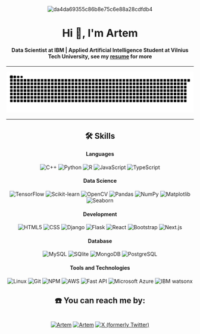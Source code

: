   <div align="center">
    

![da4da69355c86b8e75c6e88a28cdfdb4](https://github.com/user-attachments/assets/cae9e5e3-48ee-4a2d-be64-71649e42adcf)




<h1 align="center" class="animated-text">Hi 👋, I'm Artem</h1>


<h4 align="center">Data Scientist at IBM | Applied Artificial Intelligence Student at Vilnius Tech University, see my <a href="https://krialm.github.io/Profile/assets/CV.pdf" target="_blank">resume</a> for more</h4>
</div>
<hr>

  ![snake gif](https://github.com/krialm/krialm/blob/output/github-snake-dark.svg)

  <hr>

<div align='center'>
  <h2 id="️-skills">🛠️ Skills</h2>

  <h4 id="languages">Languages</h4>
  <p>
    <img src="https://img.shields.io/badge/-C++-05122A?style=flat&amp;logo=C%2B%2B&amp;logoColor=00599C" alt="C++" width="75" height="28">
    <img src="https://img.shields.io/badge/-Python-05122A?style=flat&amp;logo=python" alt="Python" width="75" height="28">
    <img src="https://img.shields.io/badge/R-276DC3?style=flat&amp;logo=r&amp;logoColor=blue&amp;color=0B2C4A" alt="R" width="75" height="28">
    <img src="https://shields.io/badge/JavaScript-F7DF1E?logo=JavaScript&logoColor=000&style=flat&amp;" alt="JavaScript" width="75" height="28">
    <img src="https://shields.io/badge/TypeScript-3178C6?logo=TypeScript&logoColor=FFF&style=flat" alt="TypeScript" width="75" height="28">
  </p>

  <h4 id="development">Data Science</h4>
  <p>
    <img src="https://img.shields.io/badge/TensorFlow-FF6F00?style=flat&logo=tensorflow&logoColor=white" alt="TensorFlow" width="75" height="28">
    <img src="https://img.shields.io/badge/scikit_learn-F7931E?style=flat&logo=scikitlearn&logoColor=white" alt="Scikit-learn" width="75" height="28">
    <img src="https://img.shields.io/badge/OpenCV-5C3EE8?style=flat&logo=opencv&logoColor=white" alt="OpenCV" width="75" height="28">
    <img src="https://img.shields.io/badge/Pandas-2C2D72?style=flat&logo=pandas&logoColor=white" alt="Pandas" width="75" height="28">
    <img src="https://img.shields.io/badge/NumPy-777BB4?style=flat&logo=numpy&logoColor=white" alt="NumPy" width="75" height="28">
    <img src="https://img.shields.io/badge/Matplotlib-11557C?style=flat&logo=matplotlib&logoColor=white" alt="Matplotlib" width="75" height="28">
    <img src="https://img.shields.io/badge/Seaborn-005F6A?style=flat&logo=seaborn&logoColor=white" alt="Seaborn" width="75" height="28">
  </p>

  <h4 id="development">Development</h4>
  <p>
    <img src="https://img.shields.io/badge/HTML5-E34F26?style=flat&logo=html5&logoColor=white" alt="HTML5" width="75" height="28">
    <img src="https://img.shields.io/badge/CSS-1572B6?style=flat&logo=css3&logoColor=white" alt="CSS" width="75" height="28">
    <img src="https://img.shields.io/badge/Django-092E20?style=flat&logo=django&logoColor=white" alt="Django" width="75" height="28">
    <img src="https://img.shields.io/badge/Flask-000000?style=flat&logo=flask&logoColor=white" alt="Flask" width="75" height="28">
    <img src="https://img.shields.io/badge/React-20232A?style=flat&logo=react&logoColor=61DAFB" alt="React" width="75" height="28">
    <img src="https://img.shields.io/badge/Bootstrap-563D7C?style=flat&logo=bootstrap&logoColor=white" alt="Bootstrap" width="75" height="28">
    <img src="https://img.shields.io/badge/next.js-000000?style=flat&logo=nextdotjs&logoColor=white" alt="Next.js" width="75" height="28">
  </p>

  <h4 id="database">Database</h4>
  <p>
    <img src="https://img.shields.io/badge/MySQL-00000F?style=flat&amp;logo=mysql&amp;logoColor=white" alt="MySQL" width="75" height="28">
    <img src="https://img.shields.io/badge/-SQlite-05122A?style=flat&amp;logo=sqlite&amp;logoColor=A8B9CC" alt="SQlite" width="75" height="28">
    <img src="https://img.shields.io/badge/-MongoDB-13aa52?style=flat&amp;logo=mongodb&logoColor=white" alt="MongoDB" width="75" height="28">
    <img src="https://img.shields.io/badge/PostgreSQL-316192?style=flat&amp;logo=postgresql&amp;logoColor=green" alt="PostgreSQL" width="75" height="28">
  </p>

  <h4 id="tools-and-technologies">Tools and Technologies</h4>
  <p>
    <img src="https://img.shields.io/badge/Linux-05122A?style=flat&amp;logo=linux&amp;logoColor=white" alt="Linux" width="75" height="28">
    <img src="https://img.shields.io/badge/-Git-05122A?style=flat&amp;logo=git" alt="Git" width="75" height="28">
    <img src="https://img.shields.io/badge/npm-CB3837?style=flat&amp;logo=npm&amp;logoColor=white" alt="NPM" width="75" height="28">
    <img src="https://img.shields.io/badge/Amazon_AWS-232F3E?style=flat&amp;logo=amazon-aws&amp;logoColor=white" alt="AWS" width="75" height="28">
    <img src="https://img.shields.io/badge/fastapi-109989?style=flat&amp;logo=FASTAPI&amp;logoColor=white" alt="Fast API" width="75" height="28">
    <img src="https://img.shields.io/badge/Microsoft_Azure-0078D4?style=flat&logo=microsoft-azure&logoColor=white" alt="Microsoft Azure" width="75" height="28">
    <img src="https://img.shields.io/badge/IBM_watsonx-052FAD?style=flat&logo=IBM&logoColor=white" alt="IBM watsonx" width="75" height="28">
  </p>
    <h2 align="center">☎️ You can reach me by:</h2>
    <p align="center">
      <br>
      <a href="https://www.linkedin.com/in/artem-konotopchyk/" target="blank"><img align="center" src="https://img.shields.io/badge/linkedin-%231DA1F2.svg?style=flat&amp;logo=linkedin&amp;logoColor=white" alt="Artem" height="28"></a>
      <a href="https://konotopawork@gmail.com" target="blank"><img align="center" src="https://img.shields.io/badge/gmail-EA4335.svg?style=flat&amp;logo=gmail&amp;logoColor=white" alt="Artem" height="28"></a>
            <a href="https://x.com/ne__came" target="blank"><img align="center" src="https://img.shields.io/badge/X-000000?style=flat&amp;&logo=x&logoColor=white" alt="X (formerly Twitter)" height="28"></a>
    </p>
  <p align="center">
    </p>
</div>
